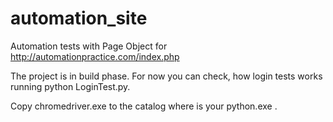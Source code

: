 # automation_site
Automation tests with Page Object for http://automationpractice.com/index.php

The project is in build phase. 
For now you can check, how login tests works running python LoginTest.py. 

Copy chromedriver.exe to the catalog where is your python.exe . 
